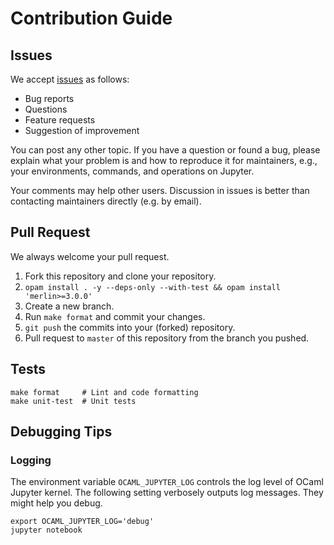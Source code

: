 # Contribution Guide

## Issues

We accept [issues](https://github.com/akabe/ocaml-jupyter/issues) as follows:

- Bug reports
- Questions
- Feature requests
- Suggestion of improvement

You can post any other topic. If you have a question or found a bug, please explain what your problem is and how to reproduce it for maintainers, e.g., your environments, commands, and operations on Jupyter.

Your comments may help other users. Discussion in issues is better than contacting maintainers directly (e.g. by email).

## Pull Request

We always welcome your pull request.

1. Fork this repository and clone your repository.
1. `opam install . -y --deps-only --with-test && opam install 'merlin>=3.0.0'`
1. Create a new branch.
1. Run `make format` and commit your changes.
1. `git push` the commits into your (forked) repository.
1. Pull request to `master` of this repository from the branch you pushed.

## Tests

```shell
make format     # Lint and code formatting
make unit-test  # Unit tests
```

## Debugging Tips

### Logging

The environment variable `OCAML_JUPYTER_LOG` controls the log level of OCaml Jupyter kernel.
The following setting verbosely outputs log messages. They might help you debug.

```console
export OCAML_JUPYTER_LOG='debug'
jupyter notebook
```
